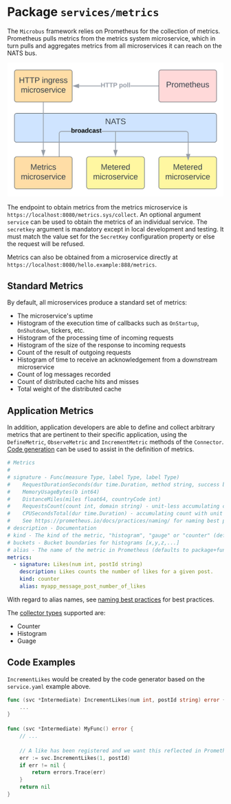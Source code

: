 # Package `services/metrics`

The `Microbus` framework relies on Prometheus for the collection of metrics. Prometheus pulls metrics from the metrics system microservice, which in turn pulls and aggregates metrics from all microservices it can reach on the NATS bus.

<img src="services-metrics-1.svg" width="600">

The endpoint to obtain metrics from the metrics microservice is `https://localhost:8080/metrics.sys/collect`. An optional argument `service` can be used to obtain the metrics of an individual service. The `secretkey` argument is mandatory except in local development and testing. It must match the value set for the `SecretKey` configuration property or else the request will be refused.

Metrics can also be obtained from a microservice directly at `https://localhost:8080/hello.example:888/metrics`.

## Standard Metrics

By default, all microservices produce a standard set of metrics:

* The microservice's uptime
* Histogram of the execution time of callbacks such as `OnStartup`, `OnShutdown`, tickers, etc.
* Histogram of the processing time of incoming requests
* Histogram of the size of the response to incoming requests
* Count of the result of outgoing requests
* Histogram of time to receive an acknowledgement from a downstream microservice
* Count of log messages recorded
* Count of distributed cache hits and misses
* Total weight of the distributed cache

## Application Metrics

In addition, application developers are able to define and collect arbitrary metrics that are pertinent to their specific application, using the `DefineMetric`, `ObserveMetric` and `IncrementMetric` methods of the `Connector`. [Code generation](../tech/codegen.md) can be used to assist in the definition of metrics.

```yaml
# Metrics
#
# signature - Func(measure Type, label Type, label Type)
#	 RequestDurationSeconds(dur time.Duration, method string, success bool)
#	 MemoryUsageBytes(b int64)
#	 DistanceMiles(miles float64, countryCode int)
#	 RequestsCount(count int, domain string) - unit-less accumulating count
#	 CPUSecondsTotal(dur time.Duration) - accumulating count with unit
#	 See https://prometheus.io/docs/practices/naming/ for naming best practices
# description - Documentation
# kind - The kind of the metric, "histogram", "gauge" or "counter" (default)
# buckets - Bucket boundaries for histograms [x,y,z,...]
# alias - The name of the metric in Prometheus (defaults to package+function in snake_case)
metrics:
  - signature: Likes(num int, postId string)
    description: Likes counts the number of likes for a given post.
    kind: counter
    alias: myapp_message_post_number_of_likes
```

With regard to alias names, see [naming best practices](https://prometheus.io/docs/practices/naming/) for best practices.

The [collector types](https://prometheus.io/docs/concepts/metric_types/) supported are:

* Counter
* Histogram
* Guage

## Code Examples

`IncrementLikes` would be created by the code generator based on the `service.yaml` example above.

```go
func (svc *Intermediate) IncrementLikes(num int, postId string) error {
	...
}

func (svc *Intermediate) MyFunc() error {
	// ...

	// A like has been registered and we want this reflected in Prometheus.
	err := svc.IncrementLikes(1, postId)
	if err != nil {
		return errors.Trace(err)
	}
	return nil
}
```
